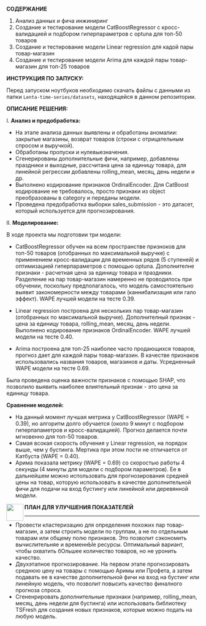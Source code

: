 **СОДЕРЖАНИЕ** 

1. Анализ данных и фича инжиниринг 
2. Создание и тестирование модели CatBoostRegressor с кросс-валидацией и подбором гиперпараметров с optuna для топ-50 товаров
3. Создание и тестирование модели Linear regression для кадой пары товар-магазин 
4. Создание и тестирование модели Arima для каждой пары товар-магазин для топ-25 товаров

**ИНСТРУКЦИЯ ПО ЗАПУСКУ:** 

Перед запуском ноутбуков необходимо скачать файлы с данными из папки `Lenta-time-series/datasets`, находящейся в данном репозитории. 

**ОПИСАНИЕ РЕШЕНИЯ:** 

I. **Анализ и предобработка:** 

- На этапе анализа данных выявлены и обработаны аномалии: закрытые магазины, возврат товаров (строки с отрицательным спросом и выручкой). 
- Обработаны пропуски и нулевыезначения. 
- Сгенерированы дополнительные фичи, например, добавлены праздники и выходные, рассчитана цена за единицу товара, для линейной регрессии добавлены rolling_mean, месяц, день недели и др. 
- Выполнено кодирование признаков OrdinalEncoder. Для CatBoost кодирование не требовалось, просто признаки из object преобразованы в category и переданы модели. 
- Проведена предобработка выборки sales_submission - это датасет, который используется для прогнозирования. 

II. **Моделирование:** 

В ходе проекта мы подготовии три модели: 

- CatBoostRegressor обучен на всем пространстве призноков для топ-50 товаров (отобранных по максимальной выручке) с применением кросс-валидации для временных рядов (5 ступеней) и оптимизацией гиперпараметров с помощью optuna. Дополнителне признаки - расчетная цена за единицу товара и праздники. Разделение на пар товар-магазин намеренно не проводилось при обучении, поскольку предполагалось, что модель самостоятельно выявит закономерности между товарами (каннибализация или гало эффект). WAPE лучшей модели на тесте 0.39.

- Linear regression построена для нескольких пар товар-магазин (отобранных по максимальной выручке). Дополнителный признак - цена за единицу товара,  rolling_mean, месяц, день недели. Выполнено кодирование признаков OrdinalEncoder.  WAPE лучшей модели на тесте 0.40.

- Arima построена для топ-25 наиболее часто продающихся товаров, прогноз дает для каждой пары товар-магазин. В качестве признаков использовались названия товаров, магазинов и даты. Усредненный WAPE модели на тесте 0.69. 

Была проведена оценка важности признаков с помощью SHAP, что позволило выявить наиболее влиятельный признак - это цена за единицу товара. 

**Сравнение моделей:**

- На данный момент лучшая метрика у CatBoostRegressor (WAPE = 0.39), но алгоритм долго обучается (около 9 минут с подбором гиперпапаметров и кросс-валидацией). Прогноз делается почти мгновенно для топ-50 товаров. 
- Самая всокая скорость обучения у Linear regression, на порядок выше, чем у бустинга. Мертика при этом пости не отличается от Катбуста (WAPE = 0.40).
- Арима показала метрику (WAPE = 0.69) со скоростью работы 4 секунды (4 минуты для модели с подбором параметров). Ее в дальнейшем можно использовать для прогнозирования средней цены на товар, которую использовать в качестве дополнительной фичи для подачи на вход бустингу или линейной или деревянной модели. 


<img src="https://upload.wikimedia.org/wikipedia/commons/b/ba/Warning_sign_4.0.png" align=left width=44, heigth=33>


**ПЛАН ДЛЯ УЛУЧШЕНИЯ ПОКАЗАТЕЛЕЙ** 
___________________________
- Провести кластеризацию для определения похожих пар товар-магазин, а затем строить модели по группам, а не по отдельным товарам или общему полю признаков. Это позволит сэкономить вычислительняе и временнЫе ресурсы. Оптимальный вариант, чтобы охватить бОльшее количество товаров, но не уронить качество. 
- Двухэтапное прогнозирование. На первом этапе прогнозировать среднюю цену на товары с помощью Аримы или Профета, а затем подавать ее в качестве дополнительной фичи на вход на бустинг или линейную модель, что позволит повысить качество финалного прогноза спроса. 
- Сгененрировать дополнительные признаки (например, rolling_mean, месяц, день недели для бустинга) или использовать библиотеку TSFresh для создания новых признаков, которые можно подать на любую модель. 



 
